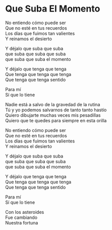 # Que Suba El Momento  

No entiendo cómo puede ser  
Que no esté en tus recuerdos  
Los días que fuimos tan valientes  
Y reinamos el desierto  

Y déjalo que suba que suba  
que suba que suba que suba  
que suba que suba el momento  

Y déjalo que tenga que tenga  
Que tenga que tenga que tenga  
Que tenga que tenga sentido  

Para mí  
Sí que lo tiene  

Nadie está a salvo de la gravedad de la rutina  
Tú y yo podemos salvarnos de tanto tanto hastío  
Quiero dibujarte muchas veces mis pesadillas  
Quiero que te quedes para siempre en esta orilla  

No entiendo cómo puede ser  
Que no esté en tus recuerdos  
Los días que fuimos tan valientes  
Y reinamos el desierto  

Y déjalo que suba que suba  
que suba que suba que suba  
que suba que suba el momento  

Y déjalo que tenga que tenga  
Que tenga que tenga que tenga  
Que tenga que tenga sentido  

Para mí  
Sí que lo tiene  

Con los asteroides  
Fue cambiando  
Nuestra fortuna  

